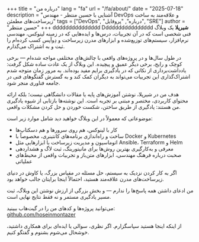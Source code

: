 +++
title = "درباره من"
lang = "fa" 
url = "/fa/about/"
date = "2025-07-18"
description = "آشنایی با حسین منتظر - مهندس DevOps و علاقه‌مند به ساخت زیرساخت‌های مطمئن"
tags = ["DevOps", "درباره", "پروفایل", "SRE"]
author = "حسین منتظر"
+++
ddddddddddddddd
Dddddddddddddddd
**شیرپلا** یک وبلاگ فنی شخصی است که در آن تجربیات، درس‌ها و ایده‌هایی که در زمینه لینوکس، مهندسی نرم‌افزار، سیستم‌های توزیع‌شده و ابزارهای مدرن زیرساخت و دِو‌آپس کسب کرده‌ام را ثبت و به اشتراک می‌گذارم.

در طول سال‌ها و در پروژه‌های واقعی با چالش‌های مختلفی مواجه شده‌ام — برخی کوچک و رایج، برخی دیگر عمیق و پیچیده. این وبلاگ از یک عادت ساده شکل گرفت: یادداشت‌برداری از نکاتی که در یادگیری برایم مفید بوده‌اند. به مرور زمان متوجه شدم اشتراک‌گذاری این تجربیات می‌تواند به دیگران کمک کند و به گسترش گفتگوهای فنی در جامعه فناوری منجر شود.

هدف من در شیرپلا، نوشتن آموزش‌های پایه یا مقالات دانشگاهی نیست؛ بلکه ارائه محتوای کاربردی، مختصر و مبتنی بر تجربه است. این نوشته‌ها بازتابی از شیوه یادگیری من هستند: یادگیری از طریق ساختن، شکست خوردن و حل کردن مشکلات واقعی.

موضوعاتی که معمولاً در این وبلاگ خواهید دید شامل موارد زیر است:

- کار با لینوکس، هم روی سرورها و هم دسکتاپ‌ها  
- ساخت و راه‌اندازی برنامه‌های کانتینری، مخصوصاً با Docker و Kubernetes  
- اتوماسیون و مدیریت زیرساخت با ابزارهایی مثل Ansible، Terraform و Helm  
- معرفی و به‌کارگیری بهترین روش‌ها برای مانیتورینگ، ثبت لاگ و هشداردهی  
- صحبت درباره فرهنگ مهندسی، ابزارهای متن‌باز و تجربیات واقعی از محیط‌های عملیاتی  

اگر به کار کردن نزدیک به سیستم، حل مسئله در مقیاس بزرگ، یا کاوش در دنیای زیرساخت‌های مدرن علاقه‌مند هستید، احتمالاً اینجا برایتان جالب خواهد بود.

من ادعای داشتن همه پاسخ‌ها را ندارم — و بخش بزرگی از ارزش نوشتن این وبلاگ، ثبت مسیر یادگیری مستمر و نه فقط نتایج نهایی است.

می‌توانید پروژه‌ها و کدهای من را در گیت‌هاب ببینید:  
[github.com/hoseinmontazer](https://github.com/hoseinmontazer)

از اینکه اینجا هستید سپاسگزارم. اگر نظری، سوالی یا ایده‌ای برای همکاری داشتید، خوشحال می‌شوم بشنوم و گفتگو کنیم.

